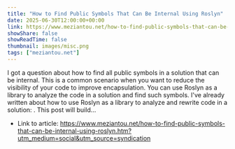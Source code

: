 ```yaml
---
title: "How to Find Public Symbols That Can Be Internal Using Roslyn"
date: 2025-06-30T12:00:00+00:00
link: https://www.meziantou.net/how-to-find-public-symbols-that-can-be-internal-using-roslyn.htm?utm_medium=social&utm_source=syndication
showShare: false
showReadTime: false
thumbnail: images/misc.png
tags: ["meziantou.net"]
---
```

I got a question about how to find all public symbols in a solution that can be internal. This is a common scenario when you want to reduce the visibility of your code to improve encapsulation. You can use Roslyn as a library to analyze the code in a solution and find such symbols. I've already written about how to use Roslyn as a library to analyze and rewrite code in a solution: . This post will build…

- Link to article: https://www.meziantou.net/how-to-find-public-symbols-that-can-be-internal-using-roslyn.htm?utm_medium=social&utm_source=syndication